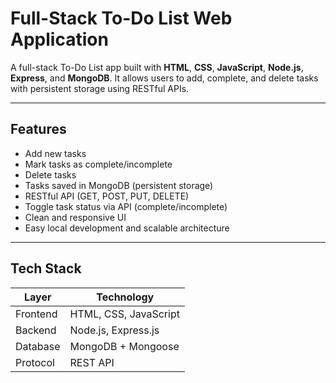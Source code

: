 #  Full-Stack To-Do List Web Application

A full-stack To-Do List app built with **HTML**, **CSS**, **JavaScript**, **Node.js**, **Express**, and **MongoDB**. It allows users to add, complete, and delete tasks with persistent storage using RESTful APIs.

---

## Features

- Add new tasks
- Mark tasks as complete/incomplete
- Delete tasks
- Tasks saved in MongoDB (persistent storage)
- RESTful API (GET, POST, PUT, DELETE)
- Toggle task status via API (complete/incomplete)
- Clean and responsive UI
- Easy local development and scalable architecture

---

## Tech Stack

| Layer       | Technology           |
|-------------|----------------------|
| Frontend    | HTML, CSS, JavaScript |
| Backend     | Node.js, Express.js  |
| Database    | MongoDB + Mongoose   |
| Protocol    | REST API             |

